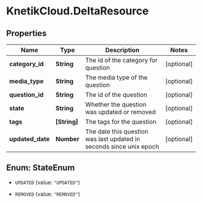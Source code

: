 # KnetikCloud.DeltaResource

## Properties
Name | Type | Description | Notes
------------ | ------------- | ------------- | -------------
**category_id** | **String** | The id of the category for question | [optional] 
**media_type** | **String** | The media type of the question | [optional] 
**question_id** | **String** | The id of the question | [optional] 
**state** | **String** | Whether the question was updated or removed | [optional] 
**tags** | **[String]** | The tags for the question | [optional] 
**updated_date** | **Number** | The date this question was last updated in seconds since unix epoch | [optional] 


<a name="StateEnum"></a>
## Enum: StateEnum


* `UPDATED` (value: `"UPDATED"`)

* `REMOVED` (value: `"REMOVED"`)




